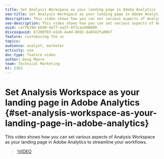 ```yaml
---
title: Set Analysis Workspace as your landing page in Adobe Analytics
seo-title: Set Analysis Workspace as your landing page in Adobe Analytics
description: This video shows how you can set various aspects of Analysis Workspace as your landing page in Adobe Analytics to streamline your workflows.
seo-description: This video shows how you can set various aspects of Analysis Workspace as your landing page in Adobe Analytics to streamline your workflows.
uuid: ca7f629d-bb99-4e77-aa27-4f3caa508609
discoiquuid: b7200f83-e2e6-4a4d-8692-da0342fa00b7
feature: customizing the ui
topics: 
audience: analyst, marketer
activity: use
doc-type: feature video
author: Doug Moore
team: Technical Marketing
kt: 2363
---
```


# Set Analysis Workspace as your landing page in Adobe Analytics {#set-analysis-workspace-as-your-landing-page-in-adobe-analytics}

This video shows how you can set various aspects of Analysis Workspace as your landing page in Adobe Analytics to streamline your workflows.

>[!VIDEO](https://video.tv.adobe.com/v/25459/?quality=12)